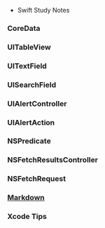- Swift Study Notes

### CoreData
### UITableView
### UITextField
### UISearchField
### UIAlertController
### UIAlertAction
### NSPredicate
### NSFetchResultsController
### NSFetchRequest



### [Markdown](https://guides.github.com/features/mastering-markdown/)
### Xcode Tips
